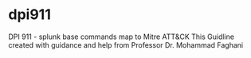 # dpi911
DPI 911 - splunk base commands map to Mitre ATT&amp;CK
This Guidline created with guidance and help from Professor Dr. Mohammad Faghani
